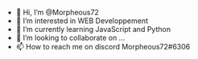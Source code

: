 - 👋 Hi, I’m @Morpheous72
- 👀 I’m interested in WEB Developpement
- 🌱 I’m currently learning JavaScript and Python
- 💞️ I’m looking to collaborate on ...
- 📫 How to reach me on discord Morpheous72#6306

<!---
Morpheous72/Morpheous72 is a ✨ special ✨ repository because its `README.md` (this file) appears on your GitHub profile.
You can click the Preview link to take a look at your changes.
--->

